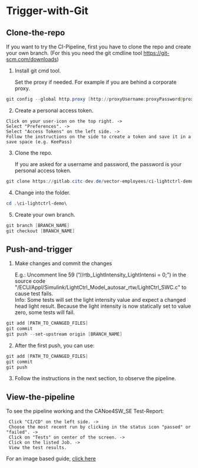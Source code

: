 # Trigger-with-Git

## Clone-the-repo

If you want to try the CI-Pipeline, first you have to clone the repo and create your own branch.
(For this you need the git cmdline tool <https://git-scm.com/downloads>)

1. Install git cmd tool.

    Set the proxy if needed. For example if you are behind a corporate proxy.

```powershell
git config --global http.proxy [http://proxyUsername:proxyPassword@proxy.server.com:port]
```

2. Create a personal access token.

```text
Click on your user-icon on the top right. ->
Select "Preferences". ->
Select "Access Tokens" on the left side. ->
Follow the instructions on the side to create a token and save it in a save space (e.g. KeePass)
```

3. Clone the repo.
  
    If you are asked for a username and password, the password is your personal access token.

```powershell
git clone https://gitlab.citc-dev.de/vector-employees/ci-lightctrl-demo.git
```

4. Change into the folder.

```powershell
cd .\ci-lightctrl-demo\
```

5. Create your own branch.

```powershell
git branch [BRANCH_NAME]
git checkout [BRANCH_NAME]
```

## Push-and-trigger

1. Make changes and commit the changes

    E.g.:
    Uncomment line 59 (“//rtb_LightIntensity_LightIntensi = 0;”) in the source code "/ECU/Appl/Simulink/LightCtrl_Model_autosar_rtw/LightCtrl_SWC.c" to cause test fails.  
    Info: Some tests will set the light intensity value and expect a changed head light result. Because the light intensity is now statically set to value zero, some tests will fail.

```powershell
git add [PATH_TO_CHANGED_FILES]
git commit 
git push --set-upstream origin [BRANCH_NAME]
```

2. After the first push, you can use:

```powershell
git add [PATH_TO_CHANGED_FILES]
git commit 
git push
```

3. Follow the instructions in the next section, to observe the pipeline.

## View-the-pipeline

To see the pipeline working and the CANoe4SW_SE Test-Report:

```text
 Click "CI/CD" on the left side. -> 
 Choose the most recent run by clicking in the status icon "passed" or "failed". ->
 Click on "Tests" on center of the screen. ->
 Click on the listed Job. ->
 View the test results.

```

For an image based guide, [click here](/view-pipeline-and-tests.md)
